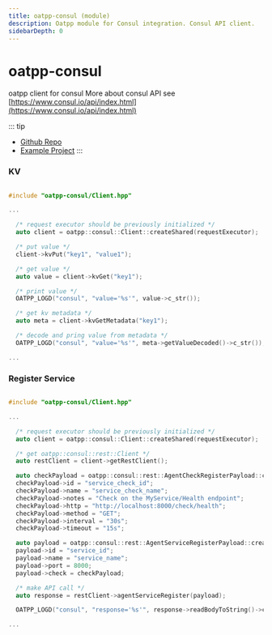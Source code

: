 ```yaml
---
title: oatpp-consul (module)
description: Oatpp module for Consul integration. Consul API client.
sidebarDepth: 0
---
```

# oatpp-consul <seo/>

oatpp client for consul
More about consul API see [https://www.consul.io/api/index.html](https://www.consul.io/api/index.html)

::: tip
- [Github Repo](https://github.com/oatpp/oatpp-consul)
- [Example Project](/examples/consul/)
:::


### KV

```cpp

#include "oatpp-consul/Client.hpp"

...

  /* request executor should be previously initialized */
  auto client = oatpp::consul::Client::createShared(requestExecutor);

  /* put value */
  client->kvPut("key1", "value1");

  /* get value */
  auto value = client->kvGet("key1");

  /* print value */
  OATPP_LOGD("consul", "value='%s'", value->c_str());

  /* get kv metadata */
  auto meta = client->kvGetMetadata("key1");

  /* decode and pring value from metadata */
  OATPP_LOGD("consul", "value='%s'", meta->getValueDecoded()->c_str());

...

```

### Register Service

```cpp

#include "oatpp-consul/Client.hpp"

...

  /* request executor should be previously initialized */
  auto client = oatpp::consul::Client::createShared(requestExecutor);

  /* get oatpp::consul::rest::Client */
  auto restClient = client->getRestClient();

  auto checkPayload = oatpp::consul::rest::AgentCheckRegisterPayload::createShared();
  checkPayload->id = "service_check_id";
  checkPayload->name = "service_check_name";
  checkPayload->notes = "Check on the MyService/Health endpoint";
  checkPayload->http = "http://localhost:8000/check/health";
  checkPayload->method = "GET";
  checkPayload->interval = "30s";
  checkPayload->timeout = "15s";

  auto payload = oatpp::consul::rest::AgentServiceRegisterPayload::createShared();
  payload->id = "service_id";
  payload->name = "service_name";
  payload->port = 8000;
  payload->check = checkPayload;

  /* make API call */
  auto response = restClient->agentServiceRegister(payload);

  OATPP_LOGD("consul", "response='%s'", response->readBodyToString()->c_str());

...
```

